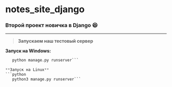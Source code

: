 # notes_site_django
### Второй проект новичка в Django :laughing:
___
> **Запускаем наш тестовый сервер**

**Запуск на Windows:**
```python
   python manage.py runserver```
   
**Запуск на Linux**
```python
   python3 manage.py runserver```
